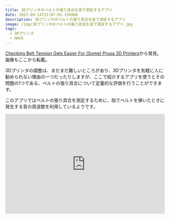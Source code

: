 ```yaml
---
title: 3Dプリンタのベルトの張り具合を音で測定するアプリ
date: 2023-09-14T23:07:03.154986
description: 3Dプリンタのベルトの張り具合を音で測定するアプリ
image: /img/3Dプリンタのベルトの張り具合を音で測定するアプリ.jpg
tags:
  - 3Dプリンタ
  - HACK
---
```

[Checking Belt Tension Gets Easier For (Some) Prusa 3D Printers](https://hackaday.com/2023/08/29/checking-belt-tension-gets-easier-for-some-prusa-3d-printers/)から発見。画像もここから転載。

3Dプリンタの調整は、まだまだ難しいところがあり、3Dプリンタを気軽に人に勧められない理由の一つだったりしますが、ここで紹介するアプリを使うとその問題の1つである、ベルトの張り具合について定量的な評価を行うことができます。

このアプリではベルトの張り具合を測定するために、指でベルトを弾いたときに発生する音の周波数を利用しているようです。

<iframe width="100%" height="315" src="https://www.youtube.com/embed/oeq2MVxE_H8" title="YouTube video player" frameborder="0" allow="accelerometer; autoplay; clipboard-write; encrypted-media; gyroscope; picture-in-picture" allowfullscreen></iframe>

